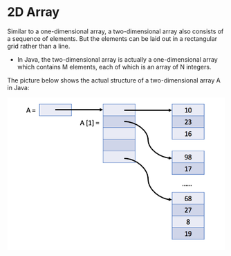 # 2D Array

Similar to a one-dimensional array, a two-dimensional array also consists of a sequence of elements. 
But the elements can be laid out in a rectangular grid rather than a line.

- In Java, the two-dimensional array is actually a one-dimensional array which contains M elements, each of which is an array of N integers.

The picture below shows the actual structure of a two-dimensional array A in Java:

![2d_array.png](images/2d_array.png)


 

 